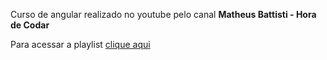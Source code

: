 Curso de angular realizado no youtube pelo canal **Matheus Battisti - Hora de Codar**

Para acessar a playlist [clique aqui](https://www.youtube.com/playlist?list=PLnDvRpP8Bnex2GQEN0768_AxZg_RaIGmw)